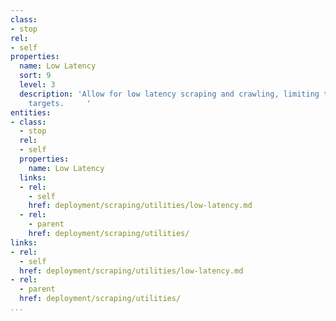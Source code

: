 ```yaml
---
class:
- stop
rel:
- self
properties:
  name: Low Latency
  sort: 9
  level: 3
  description: 'Allow for low latency scraping and crawling, limiting the impact on
    targets.     '
entities:
- class:
  - stop
  rel:
  - self
  properties:
    name: Low Latency
  links:
  - rel:
    - self
    href: deployment/scraping/utilities/low-latency.md
  - rel:
    - parent
    href: deployment/scraping/utilities/
links:
- rel:
  - self
  href: deployment/scraping/utilities/low-latency.md
- rel:
  - parent
  href: deployment/scraping/utilities/
...
```

